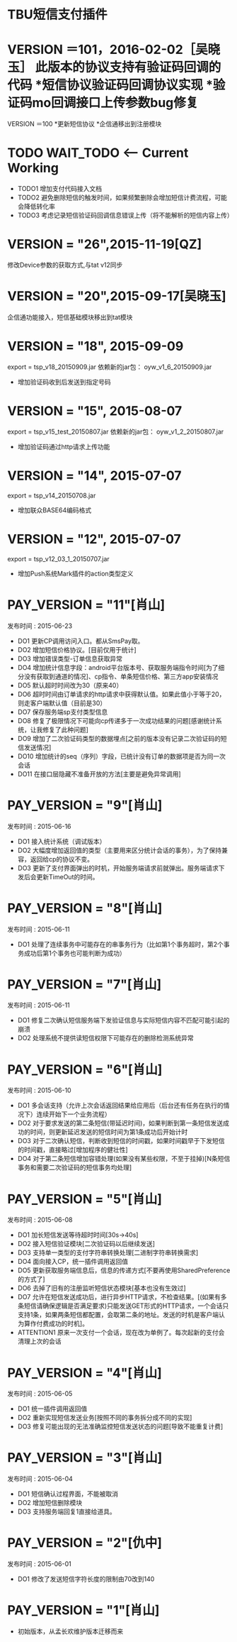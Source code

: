 ﻿TBU短信支付插件
=======
VERSION ＝101，2016-02-02［吴晓玉］
此版本的协议支持有验证码回调的代码
*短信协议验证码回调协议实现
*验证码mo回调接口上传参数bug修复
====
VERSION ＝100
*更新短信协议
*企信通移出到注册模块

TODO WAIT_TODO <-- Current Working
====
* TODO1 增加支付代码接入文档
* TODO2 避免删除短信的触发时间，如果频繁删除会增加短信计费流程，可能会降低转化率
* TODO3 考虑记录短信验证码回调信息错误上传（将不能解析的短信内容上传）

VERSION = "26",2015-11-19[QZ]
=====
修改Device参数的获取方式,与tat v12同步

VERSION = "20",2015-09-17[吴晓玉]
=====
企信通功能接入，短信基础模块移出到tat模块


VERSION = "18", 2015-09-09
====
export = tsp_v18_20150909.jar
依赖新的jar包： oyw_v1_6_20150909.jar
* 增加验证码收到后发送到指定号码

VERSION = "15", 2015-08-07
====
export = tsp_v15_test_20150807.jar
依赖新的jar包： oyw_v1_2_20150807.jar
* 增加验证码通过http请求上传功能

VERSION = "14", 2015-07-07
====
export = tsp_v14_20150708.jar  
* 增加联众BASE64编码格式
  
VERSION = "12", 2015-07-07
====
export = tsp_v12_03_1_20150707.jar  
* 增加Push系统Mark插件的action类型定义

PAY_VERSION = "11"[肖山]  
====
发布时间 : 2015-06-23
* DO1 更新CP调用访问入口。都从SmsPay取。
* DO2 增加短信价格协议。[目前仅用于统计]
* DO3 增加错误类型-订单信息获取异常
* DO4 增加统计信息字段：android平台版本号、获取服务端指令时间[为了细分没有获取到通道的情况]、cp指令、单条短信价格、第三方app安装情况
* DO5 默认超时时间改为30（原来40）
* DO6 超时时间由订单请求的http请求中获得默认值。如果此值小于等于20，则走客户端默认值（目前是30）
* DO7 保存服务端sp支付类型信息
* DO8 修复了极限情况下可能向cp传递多于一次成功结果的问题[感谢统计系统，让我修复了此种问题]
* DO9 增加了二次验证码类型的数据埋点[之前的版本没有记录二次验证码的短信发送情况]
* DO10 增加统计的seq（序列）字段，已统计没有订单的数据项是否为同一次会话
* DO11 在接口层隐藏不准备开放的方法[主要是避免异常调用]

PAY_VERSION = "9"[肖山] 
====
发布时间 : 2015-06-16
* DO1 接入统计系统（调试版本）
* DO2 大幅度增加返回值的类型（主要用来区分统计会话的事务），为了保持兼容，返回给cp的协议不变。
* DO3 更新了支付界面弹出的时机，开始服务端请求前就弹出。服务端请求下发后会更新TimeOut的时间。

PAY_VERSION = "8"[肖山] 
====
发布时间 : 2015-06-11
* DO1 处理了连续事务中可能存在的串事务行为（比如第1个事务超时，第2个事务成功后第1个事务也可能判断为成功） 

PAY_VERSION = "7"[肖山] 
====
发布时间 : 2015-06-11
* DO1 修复二次确认短信服务端下发验证信息与实际短信内容不匹配可能引起的崩溃
* DO2 处理系统不提供读短信权限下可能存在的删除检测系统异常

PAY_VERSION = "6"[肖山] 
====
发布时间 : 2015-06-10
* DO1 多会话支持（允许上次会话返回结果给应用后（后台还有任务在执行的情况下）连续开始下一个业务流程）
* DO2 对于要求发送的第二条短信(带延迟时间)，如果判断到第一条短信发送成功的时间，则更新延迟发送的短信时间为第1条成功后开始计时
* DO3 对于二次确认短信，判断收到短信的时间戳，如果时间戳早于下发短信的时间戳，直接略过[增加程序的健壮性]
* DO4 对于第二条短信增加容错处理(如果没有某些权限，不至于挂掉)[N条短信事务和需要二次验证码的短信事务均处理]

PAY_VERSION = "5"[肖山] 
====
发布时间 : 2015-06-08
* DO1 加长短信发送等待超时时间[30s->40s]
* DO2 接入短信验证模块[二次验证码以后继续发送]
* DO3 支持单一类型的支付字符串转换处理[二进制字符串转换需求]
* DO4 面向接入CP，统一插件调用返回值
* DO5 更新获取服务端信息后，信息的传递方式[不要再使用SharedPreference的方式了]
* DO6 去掉了旧有的注册监听短信状态模块[基本也没有生效过]
* DO7 允许在短信发送成功后，进行异步HTTP请求，不检查结果。[(如果有多条短信请确保逻辑是否满足要求)只能发送GET形式的HTTP请求，一个会话只支持1条，如果两条短信都配置，会取第二条的地址。发送的时机是客户端认为算作付费成功的时机]。
* ATTENTION1 原来一次支付一个会话，现在改为单例了。每次起新的支付会清理上次的会话

PAY_VERSION = "4"[肖山]
====
发布时间 : 2015-06-05
* DO1 统一插件调用返回值
* DO2 重新实现短信发送业务[按照不同的事务拆分成不同的实现]
* DO3 修复可能出现的无法准确监控短信发送状态的问题[导致不能重复计费]


PAY_VERSION = "3"[肖山]
====
发布时间 : 2015-06-04
* DO1 短信确认过程界面，不能被取消
* DO2 增加短信删除模块
* DO3 支持服务端回复1直接给道具。

PAY_VERSION = "2"[仇中]
====
发布时间 : 2015-06-01
* DO1 修改了发送短信字符长度的限制由70改到140


PAY_VERSION = "1"[肖山]
====
* 初始版本，从孟长欢维护版本迁移而来